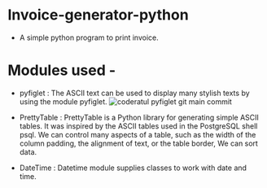 # Invoice-generator-python
 - A simple python program to print invoice.
 # Modules used -
 - pyfiglet : The ASCII text can be used to display many stylish texts by using the module pyfiglet. ![coderatul pyfiglet git main commit ](https://user-images.githubusercontent.com/72141859/116881225-fcfef480-abf0-11eb-92af-55bdf8825d1b.png)

 - PrettyTable : PrettyTable is a Python library for generating simple ASCII tables. It was inspired by the ASCII tables used in the PostgreSQL shell psql. We can control many aspects of a table, such as the width of the column padding, the alignment of text, or the table border, We can sort data. 

- DateTime : Datetime module supplies classes to work with date and time.
